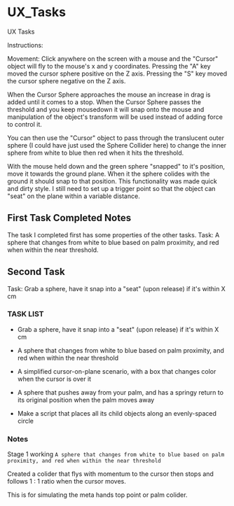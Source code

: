 # UX_Tasks
UX Tasks

Instructions:

Movement:
Click anywhere on the screen with a mouse and the "Cursor" object will fly to the mouse's x and y coordinates.
Pressing the "A" key moved the cursor sphere positive on the Z axis.
Pressing the "S" key moved the cursor sphere negative on the Z axis.

When the Cursor Sphere approaches the mouse an increase in drag is added until it comes to a stop. 
When the Cursor Sphere passes the threshold and you keep mousedown it will snap onto the mouse and manipulation of the object's transform will be used instead of adding force to control it.

You can then use the "Cursor" object to pass through the translucent outer sphere (I could have just used the Sphere Collider here) to change the inner sphere from white to blue then red when it hits the threshold.

With the mouse held down and the green sphere "snapped" to it's position, move it towards the ground plane. When it the sphere colides with the ground it should snap to that position. This functionality was made quick and dirty style. 
I still need to set up a trigger point so that the object can "seat" on the plane within a variable distance.

## First Task Completed Notes

The task I completed first has some properties of the other tasks.
Task:
A sphere that changes from white to blue based on palm proximity, and red when within the near threshold.


## Second Task
Task: Grab a sphere, have it snap into a "seat" (upon release) if it's within X cm


### TASK LIST

- Grab a sphere, have it snap into a "seat" (upon release) if it's within X cm

- A sphere that changes from white to blue based on palm proximity, and red when within the near threshold

- A simplified cursor-on-plane scenario, with a box that changes color when the cursor is over it

- A sphere that pushes away from your palm, and has a springy return to its original position when the palm moves away

- Make a script that places all its child objects along an evenly-spaced circle

### Notes

Stage 1 working `A sphere that changes from white to blue based on palm proximity, and red when within the near threshold`

Created a colider that flys with momentum to the cursor then stops and follows 1 : 1 ratio when the cursor moves.

This is for simulating the meta hands top point or palm colider.
